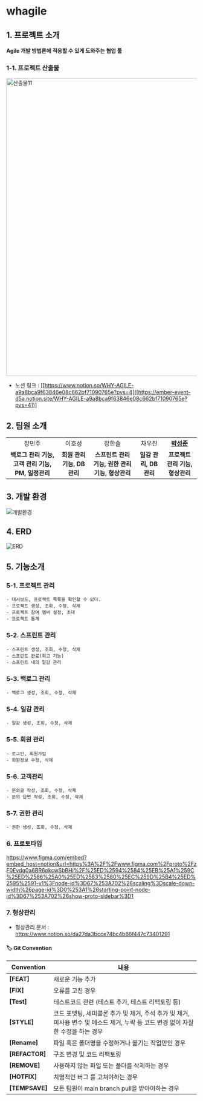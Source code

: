 # whagile
## 1. 프로젝트 소개 
**Agile 개발 방법론에 적응할 수 있게 도와주는 협업 툴**
### 1-1. 프로젝트 산출물

<img width="786" alt="산출물11" src="https://github.com/myrhymetree/whagile/assets/94158097/1b83fbad-4345-4bf6-917e-a8e1241314a1">

* 노션 링크 : [[https://www.notion.so/WHY-AGILE-a9a8bca9f63846e08c662bf71090765e?pvs=4]([https://ember-event-d5a.notion.site/WHY-AGILE-a9a8bca9f63846e08c662bf71090765e?pvs=4])]

## 2. 팀원 소개
<table>
  <tr>
    <td align="center">장민주<a href=""><b></b></td>
    <td align="center">이호성<a href=""><b></b></td>
    <td align="center">장한솔<a href=""><b></b></td>
    <td align="center">차우진<a href=""><b></b></td>
    <td align="center"><a href="https://github.com/myrhymetree"><b>박성준</b></td>
  </tr>

  <tr>
    <td align="center"><strong>백로그 관리 기능, 고객 관리 기능, PM, 일정관리</strong></td>
    <td align="center"><strong>회원 관리 기능, DB관리</strong></td>
    <td align="center"><strong>스프린트 관리 기능, 권한 관리 기능, 형상관리</strong></td>
    <td align="center"><strong>일감 관리, DB관리</strong></td>
    <td align="center"><strong>프로젝트 관리 기능, 형상관리</strong></td>
  </tr>
</table>

## 3. 개발 환경
![개발환경](https://github.com/myrhymetree/whagile/assets/94158097/2cfab0f9-ecb4-4aa3-9e2e-0d7d560d77bf)


## 4. ERD
![ERD](https://github.com/myrhymetree/whagile/assets/94158097/7cdd2689-0aea-4889-8247-d739be8e5ad4)


## 5. 기능소개
### 5-1. 프로젝트 관리
    - 대시보드, 프로젝트 목록을 확인할 수 있다.
    - 프로젝트 생성, 조회, 수정, 삭제
    - 프로젝트 참여 멤버 설정, 초대
    - 프로젝트 통계
### 5-2. 스프린트 관리
    - 스프린트 생성, 조회, 수정, 삭제
    - 스프린트 완료(회고 기능)
    - 스프린트 내의 일감 관리
### 5-3. 백로그 관리
    - 백로그 생성, 조회, 수정, 삭제 
### 5-4. 일감 관리
    - 일감 생성, 조회, 수정, 삭제 
### 5-5. 회원 관리
    - 로그인, 회원가입
    - 회원정보 수정, 삭제
### 5-6. 고객관리
    - 문의글 작성, 조회, 수정, 삭제
    - 문의 답변 작성, 조회, 수정, 삭제
### 5-7. 권한 관리 
    - 권한 생성, 조회, 수정, 삭제 

### 6. 프로토타입
https://www.figma.com/embed?embed_host=notion&url=https%3A%2F%2Fwww.figma.com%2Fproto%2FzF0Evdq0a6BR6pkcwSbBHi%2F%25ED%2594%2584%25EB%25A1%259C%25ED%2586%25A0%25ED%2583%2580%25EC%259D%25B4%25ED%2595%2591-v1%3Fnode-id%3D67%253A702%26scaling%3Dscale-down-width%26page-id%3D0%253A1%26starting-point-node-id%3D67%253A702%26show-proto-sidebar%3D1

### 7. 형상관리

* 형상관리 문서 : https://www.notion.so/da27da3bcce74bc4b66f447c73401291

#### 🏷️ Git Convention
| **Convention**  | **내용**                                                         |
|-----------------|----------------------------------------------------------------|
| **[FEAT]**        | 새로운 기능 추가                                                      |
| **[FIX]**         | 오류를 고친 경우                                                          |
| **[Test]**        |  테스트코드 관련 (테스트 추가, 테스트 리팩토링 등)     |
| **[STYLE]**     | 코드 포맷팅, 세미콜론 추가 및 제거, 주석 추가 및 제거,  미사용 변수 및 메소드 제거, 누락 등 코드 변경 없이 자잘한 수정을 하는 경우               |
| **[Rename]**      | 파일 혹은 폴더명을 수정하거나 옮기는 작업만인 경우                                   |
| **[REFACTOR]**      | 구조 변경 및 코드 리팩토링                                            |
| **[REMOVE]**      | 사용하지 않는 파일 또는 폴더를 삭제하는 경우                                            |
| **[HOTFIX]** | 치명적인 버그 를 고쳐야하는 경우                                                  |
| **[TEMPSAVE]** | 모든 팀원이 main branch pull을 받아야하는 경우                                         |
